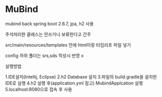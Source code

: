 # MuBind
mubind back
spring boot 2.6.7, jpa, h2 사용


주석처리한 클래스는 안쓰거나 보류한다고 간주

src/main/resources/templates 안에 html이랑 타임리프 파일 넣기

config 하위 폴더는 srs,sds 작성시 반영 x


실행방법

1.IDE설치(Intellij, Eclipse)
2.h2 Database 설치
3.파일의 build.gradle을 설치한 IDE로 실행
4.h2 실행 후(application.yml 참고) MubindApplcation 실행
5.localhost:8080으로 접속 후 사용
